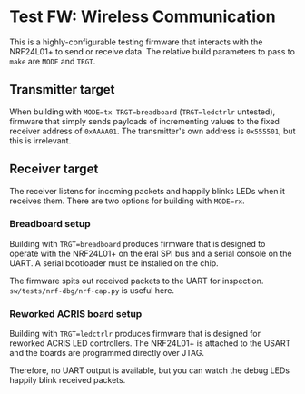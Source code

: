 Test FW: Wireless Communication
===============================

This is a highly-configurable testing firmware that interacts with the
NRF24L01+ to send or receive data.  The relative build parameters to pass to
`make` are `MODE` and `TRGT`.


## Transmitter target

When building with `MODE=tx TRGT=breadboard` (`TRGT=ledctrlr` untested),
firmware that simply sends payloads of incrementing values to the fixed
receiver address of `0xAAAA01`.  The transmitter's own address is `0x555501`,
but this is irrelevant.


## Receiver target

The receiver listens for incoming packets and happily blinks LEDs when it
receives them.  There are two options for building with `MODE=rx`.


### Breadboard setup

Building with `TRGT=breadboard` produces firmware that is designed to operate
with the NRF24L01+ on the eral SPI bus and a serial console on the UART.  A
serial bootloader must be installed on the chip.

The firmware spits out received packets to the UART for inspection.
`sw/tests/nrf-dbg/nrf-cap.py` is useful here.


### Reworked ACRIS board setup

Building with `TRGT=ledctrlr` produces firmware that is designed for reworked
ACRIS LED controllers.  The NRF24L01+ is attached to the USART and the boards
are programmed directly over JTAG.

Therefore, no UART output is available, but you can watch the debug LEDs
happily blink received packets.
